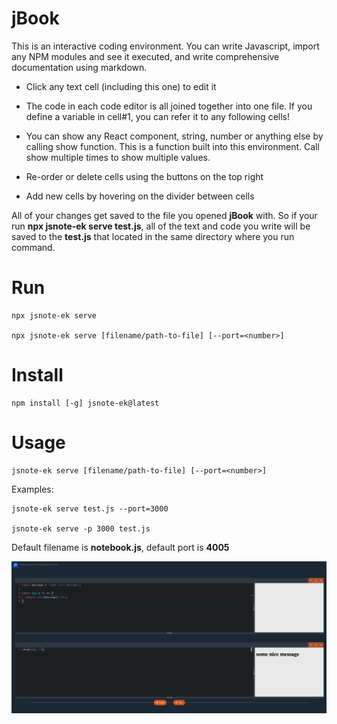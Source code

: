 # jBook


This is an interactive coding environment. You can write Javascript, import any NPM modules and see it executed, and write comprehensive documentation using markdown.

- Click any text cell (including this one) to edit it

- The code in each code editor is all joined together into one file. If you define a variable in cell#1, you can refer it to any following cells!

- You can show any React component, string, number or anything else by calling show function. This is a function built into this environment. Call show multiple times to show multiple values.

- Re-order or delete cells using the buttons on the top right

- Add new cells by hovering on the divider between cells

All of your changes get saved to the file you opened **jBook** with. So if your run **npx jsnote-ek serve test.js**, all of the text and code you write will be saved to the **test.js** that located in the same directory where you run command.

# Run

```
npx jsnote-ek serve

npx jsnote-ek serve [filename/path-to-file] [--port=<number>]
```

# Install

```
npm install [-g] jsnote-ek@latest
```

# Usage

```
jsnote-ek serve [filename/path-to-file] [--port=<number>]
```

Examples:

```
jsnote-ek serve test.js --port=3000

jsnote-ek serve -p 3000 test.js
```

Default filename is **notebook.js**, default port is **4005**

![](screen.png)


